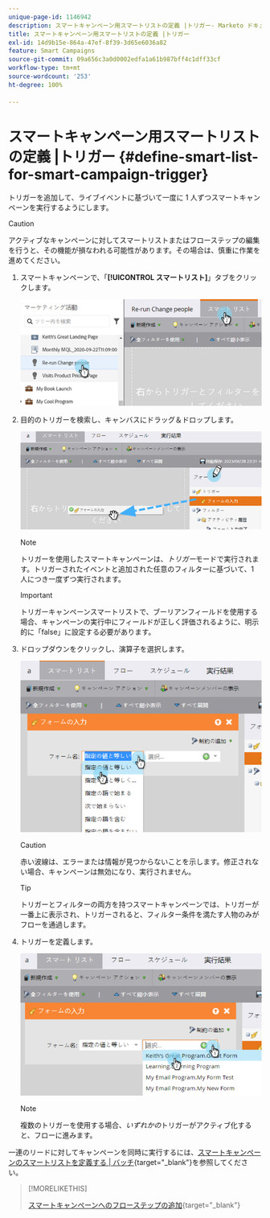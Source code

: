 ```yaml
---
unique-page-id: 1146942
description: スマートキャンペーン用スマートリストの定義 |トリガー- Marketo ドキュメント - 製品ドキュメント
title: スマートキャンペーン用スマートリストの定義 |トリガー
exl-id: 14d9b15e-864a-47ef-8f39-3d65e6036a82
feature: Smart Campaigns
source-git-commit: 09a656c3a0d0002edfa1a61b987bff4c1dff33cf
workflow-type: tm+mt
source-wordcount: '253'
ht-degree: 100%

---
```


# スマートキャンペーン用スマートリストの定義 |トリガー {#define-smart-list-for-smart-campaign-trigger}

トリガーを追加して、ライブイベントに基づいて一度に 1 人ずつスマートキャンペーンを実行するようにします。

>[!CAUTION]
>
>アクティブなキャンペーンに対してスマートリストまたはフローステップの編集を行うと、その機能が損なわれる可能性があります。その場合は、慎重に作業を進めてください。

1. スマートキャンペーンで、「**[!UICONTROL スマートリスト]**」タブをクリックします。

   ![](assets/define-smart-list-for-smart-campaign-trigger-1.png)

1. 目的のトリガーを検索し、キャンバスにドラッグ＆ドロップします。

   ![](assets/define-smart-list-for-smart-campaign-trigger-2.png)

   >[!NOTE]
   >
   >トリガーを使用したスマートキャンペーンは、_トリガー_&#x200B;モードで実行されます。トリガーされたイベントと追加された任意のフィルターに基づいて、1 人につき一度ずつ実行されます。

   >[!IMPORTANT]
   >
   >トリガーキャンペーンスマートリストで、ブーリアンフィールドを使用する場合、キャンペーンの実行中にフィールドが正しく評価されるように、明示的に「false」に設定する必要があります。

1. ドロップダウンをクリックし、演算子を選択します。

   ![](assets/define-smart-list-for-smart-campaign-trigger-3.png)

   >[!CAUTION]
   >
   >赤い波線は、エラーまたは情報が見つからないことを示します。修正されない場合、キャンペーンは無効になり、実行されません。

   >[!TIP]
   >
   >トリガーとフィルターの両方を持つスマートキャンペーンでは、トリガーが一番上に表示され、トリガーされると、フィルター条件を満たす人物のみがフローを通過します。

1. トリガーを定義します。

   ![](assets/define-smart-list-for-smart-campaign-trigger-4.png)

   >[!NOTE]
   >
   >複数のトリガーを使用する場合、_いずれかの_&#x200B;トリガーがアクティブ化すると、フローに進みます。

一連のリードに対してキャンペーンを同時に実行するには、[スマートキャンペーンのスマートリストを定義する | バッチ](/help/marketo/product-docs/core-marketo-concepts/smart-campaigns/creating-a-smart-campaign/define-smart-list-for-smart-campaign-batch.md){target="_blank"}を参照してください。

>[!MORELIKETHIS]
>
>[スマートキャンペーンへのフローステップの追加](/help/marketo/product-docs/core-marketo-concepts/smart-campaigns/flow-actions/add-a-flow-step-to-a-smart-campaign.md){target="_blank"}
